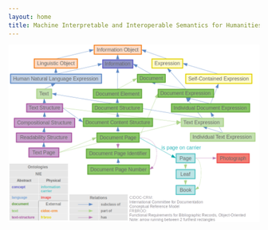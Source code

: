 ```yaml
---
layout: home
title: Machine Interpretable and Interoperable Semantics for Humanities
---
```


![graphic](/assets/images/basic-concepts_page.png)